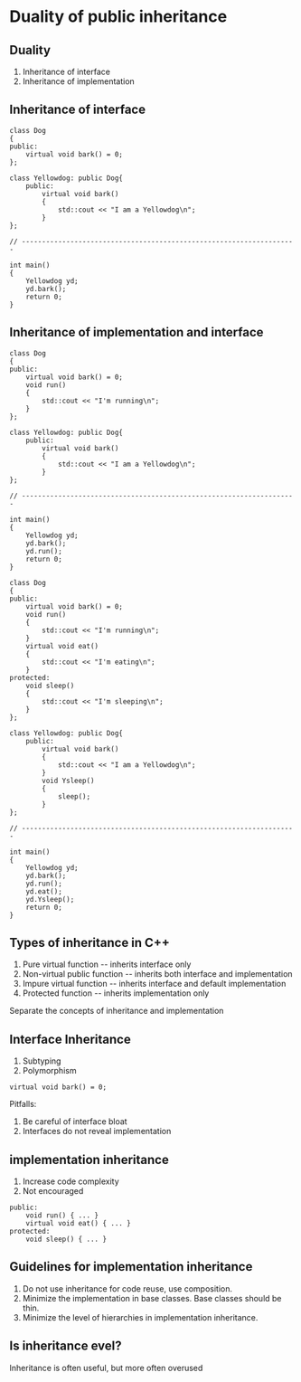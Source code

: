 # Duality of public inheritance

## Duality

1. Inheritance of interface
2. Inheritance of implementation

## Inheritance of interface

```
class Dog
{
public:
	virtual void bark() = 0;
};

class Yellowdog: public Dog{
	public:
		virtual void bark()
		{
			std::cout << "I am a Yellowdog\n";
		}
};

// --------------------------------------------------------------------

int main()
{
	Yellowdog yd;
	yd.bark();
	return 0;
}
```

## Inheritance of implementation and interface

```
class Dog
{
public:
	virtual void bark() = 0;
	void run()
	{
		std::cout << "I'm running\n";
	}
};

class Yellowdog: public Dog{
	public:
		virtual void bark()
		{
			std::cout << "I am a Yellowdog\n";
		}
};

// --------------------------------------------------------------------

int main()
{
	Yellowdog yd;
	yd.bark();
	yd.run();
	return 0;
}
```

```
class Dog
{
public:
	virtual void bark() = 0;
	void run()
	{
		std::cout << "I'm running\n";
	}
	virtual void eat()
	{
		std::cout << "I'm eating\n";
	}
protected:
	void sleep()
	{
		std::cout << "I'm sleeping\n";
	}
};

class Yellowdog: public Dog{
	public:
		virtual void bark()
		{
			std::cout << "I am a Yellowdog\n";
		}
		void Ysleep()
		{
			sleep();
		}
};

// --------------------------------------------------------------------

int main()
{
	Yellowdog yd;
	yd.bark();
	yd.run();
	yd.eat();
	yd.Ysleep();
	return 0;
}
```

## Types of inheritance in C++

1. Pure virtual function -- inherits interface only
2. Non-virtual public function -- inherits both interface and implementation
3. Impure virtual function -- inherits interface and default implementation
4. Protected function -- inherits implementation only

Separate the concepts of inheritance and implementation

## Interface Inheritance

1. Subtyping
2. Polymorphism

`virtual void bark() = 0;`

Pitfalls: 
1. Be careful of interface bloat
2. Interfaces do not reveal implementation

## implementation inheritance

1. Increase code complexity
2. Not encouraged

```
public:
	void run() { ... }
	virtual void eat() { ... }
protected:
	void sleep() { ... }
```

## Guidelines for implementation inheritance

1. Do not use inheritance for code reuse, use composition.
2. Minimize the implementation in base classes. Base classes should be thin.
3. Minimize the level of hierarchies in implementation inheritance.

## Is inheritance evel?

Inheritance is often useful, but more often overused
